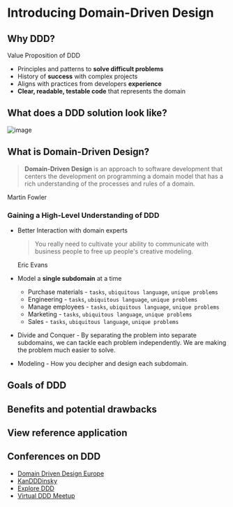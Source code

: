 # Introducing Domain-Driven Design

## Why DDD?

Value Proposition of DDD

- Principles and patterns to **solve difficult problems**
- History of **success** with complex projects
- Aligns with practices from developers **experience**
- **Clear, readable, testable code** that represents the domain


## What does a DDD solution look like?

![image](https://user-images.githubusercontent.com/34960418/211304710-06d0cd40-8eb6-4f42-8e3f-745c9a9ee1fb.png)


## What is Domain-Driven Design?

> **Domain-Driven Design** is an approach to software development that centers the development on programming a domain model that has a rich understanding of the processes and rules of a domain.

Martin Fowler

### Gaining a High-Level Understanding of DDD 

- Better Interaction with domain experts
  > You really need to cultivate your ability to communicate with business people to free up people's creative modeling.  
  
  Eric Evans

- Model a **single subdomain** at a time
  - Purchase materials - `tasks`, `ubiquitous language`, `unique problems`
  - Engineering - `tasks`, `ubiquitous language`, `unique problems`
  - Manage employees - `tasks`, `ubiquitous language`, `unique problems`
  - Marketing - `tasks`, `ubiquitous language`, `unique problems`
  - Sales - `tasks`, `ubiquitous language`, `unique problems`

- Divide and Conquer - By separating the problem into separate subdomains, we can tackle each problem independently. We are making the problem much easier to solve.
- Modeling - How you decipher and design each subdomain.


## Goals of DDD



## Benefits and potential drawbacks



## View reference application


## Conferences on DDD

- [Domain Driven Design Europe](https://www.youtube.com/@ddd_eu)
- [KanDDDinsky](https://www.youtube.com/@KanDDDinsky)
- [Explore DDD](https://www.youtube.com/@ExploreDDD)
- [Virtual DDD Meetup](https://www.youtube.com/@virtualdomain-drivendesign2670)
